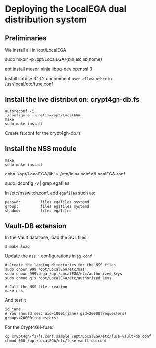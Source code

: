 # Deploying the LocalEGA dual distribution system

## Preliminaries

We install all in /opt/LocalEGA

sudo mkdir -p /opt/LocalEGA/{bin,etc,lib,home}

apt install meson ninja libpq-dev
openssl 3

Install libfuse 3.16.2
uncomment `user_allow_other` in /usr/local/etc/fuse.conf


## Install the live distribution: crypt4gh-db.fs

	autoreconf -i
	./configure --prefix=/opt/LocalEGA
	make
	sudo make install

Create fs.conf for the crypt4gh-db.fs



## Install the NSS module

	make 
	sudo make install

echo '/opt/LocalEGA/lib' > /etc/ld.so.conf.d/LocalEGA.conf

sudo ldconfig -v | grep egafiles

In /etc/nsswitch.conf, add `egafiles` such as:

	passwd:         files egafiles systemd
	group:          files egafiles systemd
	shadow:         files egafiles

## Vault-DB extension

In the Vault database, load the SQL files:

	$ make load

Update the `nss.*` configurations in `pg.conf`

	# Create the landing directories for the NSS files
	sudo chown 999 /opt/LocalEGA/etc/nss
	sudo chown 999:lega /opt/LocalEGA/etc/authorized_keys
	sudo chmod g+s /opt/LocalEGA/etc/authorized_keys
	
	# Call the NSS file creation
	make nss

And test it

	id jane
	# You should see: uid=10001(jane) gid=20000(requesters) groups=20000(requesters)


For the Crypt4GH-fuse:
	
	cp crypt4gh-fs/fs.conf.sample /opt/LocalEGA/etc/fuse-vault-db.conf
	chmod 600 /opt/LocalEGA/etc/fuse-vault-db.conf
